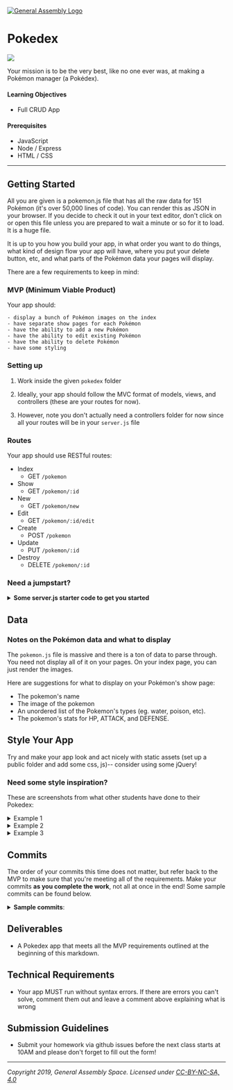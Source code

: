 [![General Assembly Logo](/ga_cog.png)](https://generalassemb.ly)

# Pokedex

![](https://imgur.com/oxGPnND.png)

Your mission is to be the very best, like no one ever was, at making a Pokémon manager (a Pokédex).

#### Learning Objectives

- Full CRUD App

#### Prerequisites

- JavaScript
- Node / Express
- HTML / CSS

---

## Getting Started

All you are given is a pokemon.js file that has all the raw data for 151 Pokémon (it's over 50,000 lines of code). You can render this as JSON in your browser. If you decide to check it out in your text editor, don't click on or open this file unless you are prepared to wait a minute or so for it to load. It is a huge file.

It is up to you how you build your app, in what order you want to do things, what kind of design flow your app will have, where you put your delete button, etc, and what parts of the Pokémon data your pages will display.

There are a few requirements to keep in mind:

### MVP (Minimum Viable Product)

Your app should:

	- display a bunch of Pokémon images on the index
	- have separate show pages for each Pokémon
	- have the ability to add a new Pokémon
	- have the ability to edit existing Pokémon
	- have the ability to delete Pokémon
	- have some styling

### Setting up

1. Work inside the given `pokedex` folder

1. Ideally, your app should follow the MVC format of models, views, and controllers (these are your routes for now).

1. However, note you don't actually need a controllers folder for now since all your routes will be in your `server.js` file

### Routes 

Your app should use RESTful routes:

- Index
  - GET `/pokemon`<br>
- Show
  - GET `/pokemon/:id`<br>
- New
  - GET `/pokemon/new`<br>
- Edit
  - GET `/pokemon/:id/edit`<br>
- Create
  - POST `/pokemon`<br>
- Update
  - PUT `/pokemon/:id`<br>
- Destroy
  - DELETE `/pokemon/:id`<br>
  
### Need a jumpstart? 

<details><summary><strong>Some server.js starter code to get you started</strong></summary>
<pre>
const express    = require('express');
const app        = express();

const Pokemon    = require('../models/pokemon.js');

// INDEX
app.get('/', (req, res) => {
	res.render('index.ejs', { data: Pokemon });
});

// SHOW
app.get('/:id', (req, res) => {
    res.render('show.ejs', { data: Pokemon[req.params.id] });
});
</pre>
</details>

## Data 

### Notes on the Pokémon data and what to display

The `pokemon.js` file is massive and there is a ton of data to parse through. You need not display all of it on your pages. On your index page, you can just render the images.

Here are suggestions for what to display on your Pokémon's show page:

- The pokemon's name
- The image of the pokemon
- An unordered list of the Pokemon's types (eg. water, poison, etc).
- The pokemon's stats for HP, ATTACK, and DEFENSE.

## Style Your App

Try and make your app look and act nicely with static assets (set up a public folder and add some css, js)-- consider using some jQuery!

### Need some style inspiration?
These are screenshots from what other students have done to their Pokedex:

<details>
<summary>Example 1</summary>
	
![](https://imgur.com/MZ361IP.png)

![](https://imgur.com/65HTgw1.png)
</details>

<details>
<summary>Example 2</summary>

![](https://imgur.com/XsaaJ2x.png)

![](https://imgur.com/zppz3ev.png)
</details>

<details>
<summary>Example 3</summary>

![](https://imgur.com/ZRFfwgR.png)

![](https://imgur.com/gEOi0KX.png)
</details>

## Commits

The order of your commits this time does not matter, but refer back to the MVP to make sure that you're meeting all of the requirements. Make your commits **as you complete the work**, not all at once in the end! Some sample commits can be found below.

<details><summary><strong>Sample commits</strong>:</summary>

<hr>
** Commit your work.** <br>
"Server is working and displays a plain index page"
<hr>


<hr>
** Commit your work.** <br>
"Displays a bunch of Pokémon images on the index".
<hr>

<hr>
** Commit your work.** <br>
"Has separate show pages for each Pokémon".
<hr>

<hr>
** Commit your work.** <br>
"Has the ability to add a new Pokémon".
<hr>

<hr>
** Commit your work.** <br>
"Has the ability to edit existing Pokémon".
<hr>

<hr>
** Commit your work.** <br>
"Has the ability to delete Pokémon".
<hr>

<hr>
** Commit your work.** <br>
"The app uses RESTful routing, all seven RESTful routes".
<hr>

<hr>
** Commit your work.** <br>
"View templates are complete".
<hr>

<hr>
** Commit your work.** <br>
"Static assets included (CSS) and styled app".
<hr>

</details>

## Deliverables

- A Pokedex app that meets all the MVP requirements outlined at the beginning of this markdown. 

## Technical Requirements
	
- Your app MUST run without syntax errors. If there are errors you can't solve, comment them out and leave a comment above explaining what is wrong


## Submission Guidelines

- Submit your homework via github issues before the next class starts at 10AM and please don't forget to fill out the form!

---

*Copyright 2019, General Assembly Space. Licensed under [CC-BY-NC-SA, 4.0](https://creativecommons.org/licenses/by-nc-sa/4.0/)*
